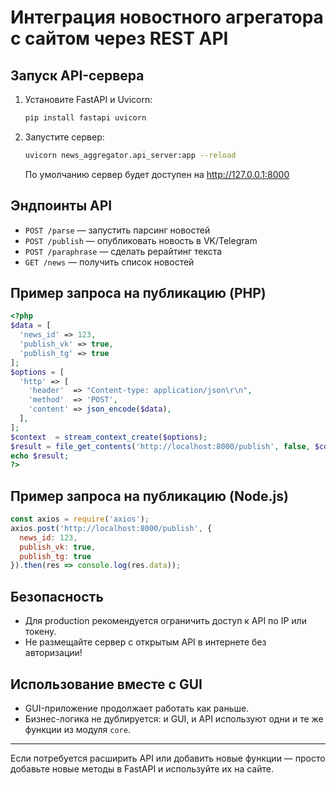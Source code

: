 # Интеграция новостного агрегатора с сайтом через REST API

## Запуск API-сервера

1. Установите FastAPI и Uvicorn:
   ```bash
   pip install fastapi uvicorn
   ```
2. Запустите сервер:
   ```bash
   uvicorn news_aggregator.api_server:app --reload
   ```
   По умолчанию сервер будет доступен на http://127.0.0.1:8000

## Эндпоинты API

- `POST /parse` — запустить парсинг новостей
- `POST /publish` — опубликовать новость в VK/Telegram
- `POST /paraphrase` — сделать рерайтинг текста
- `GET /news` — получить список новостей

## Пример запроса на публикацию (PHP)
```php
<?php
$data = [
  'news_id' => 123,
  'publish_vk' => true,
  'publish_tg' => true
];
$options = [
  'http' => [
    'header'  => "Content-type: application/json\r\n",
    'method'  => 'POST',
    'content' => json_encode($data),
  ],
];
$context  = stream_context_create($options);
$result = file_get_contents('http://localhost:8000/publish', false, $context);
echo $result;
?>
```

## Пример запроса на публикацию (Node.js)
```js
const axios = require('axios');
axios.post('http://localhost:8000/publish', {
  news_id: 123,
  publish_vk: true,
  publish_tg: true
}).then(res => console.log(res.data));
```

## Безопасность
- Для production рекомендуется ограничить доступ к API по IP или токену.
- Не размещайте сервер с открытым API в интернете без авторизации!

## Использование вместе с GUI
- GUI-приложение продолжает работать как раньше.
- Бизнес-логика не дублируется: и GUI, и API используют одни и те же функции из модуля `core`.

---
Если потребуется расширить API или добавить новые функции — просто добавьте новые методы в FastAPI и используйте их на сайте. 